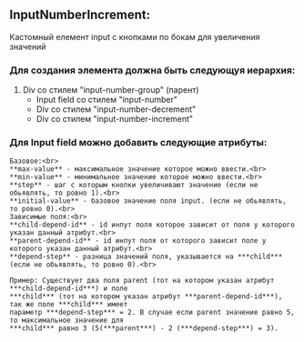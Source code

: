 ## InputNumberIncrement:
  Кастомный елемент input с кнопками по бокам для увеличения значений
  
  ### Для создания элемента должна быть следующуя иерархия:
  1. Div со стилем "input-number-group" (парент)
     - Input field со стилем "input-number"
     - Div со стилем "input-number-decrement"
     - Div со стилем "input-number-increment"
  
  ### Для Input field можно добавить следующие атрибуты:
    Базовое:<br>
    **max-value** - максимальное значение которое можно ввести.<br>
    **min-value** - минимальное значение которое можно ввести.<br>
    **step** - шаг с которым кнопки увеличивают значение (если не обьявлять, то ровно 1).<br>
    **initial-value** - базовое значение поля input. (если не обьявлять, то ровно 0).<br>
    Зависимые поля:<br>
    **child-depend-id** - id инпут поля которое зависит от поля у которого указан данный атрибут.<br>
    **parent-depend-id** - id инпут поля от которого зависит поле у которого указан данный атрибут.<br>
    **depend-step** - разница значений поля, указывается на ***child*** (если не обьявлять, то ровно 0).<br>

    Пример: Существует два поля parent (тот на котором указан атрибут ***child-depend-id***) и поле 
    ***child*** (тот на котором указан атрибут ***parent-depend-id***), так же поле ***child*** имеет
    параметр ***depend-step*** = 2. В случае если parent значение равно 5, то максимальное значение для
    ***child*** равно 3 (5(***parent***) - 2 (***depend-step***) = 3).